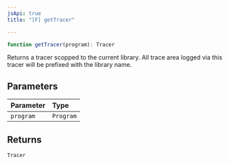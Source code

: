 ```yaml
---
jsApi: true
title: "[F] getTracer"

---
```

```ts
function getTracer(program): Tracer
```

Returns a tracer scopped to the current library.
All trace area logged via this tracer will be prefixed with the library name.

## Parameters

| Parameter | Type |
| :------ | :------ |
| `program` | `Program` |

## Returns

`Tracer`
